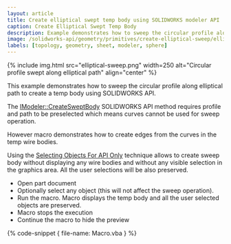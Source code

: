 ```yaml
---
layout: article
title: Create elliptical swept temp body using SOLIDWORKS modeler API
caption: Create Elliptical Swept Temp Body
description: Example demonstrates how to sweep the circular profile along elliptical path to create a temp body using SOLIDWORKS API and IModeler::CreateSweptBody method
image: /solidworks-api/geometry/primitives/create-elliptical-sweep/elliptical-sweep.png
labels: [topology, geometry, sheet, modeler, sphere]
---
```

{% include img.html src="elliptical-sweep.png" width=250 alt="Circular profile swept along elliptical path" align="center" %}

This example demonstrates how to sweep the circular profile along elliptical path to create a temp body using SOLIDWORKS API.

The [IModeler::CreateSweptBody](http://help.solidworks.com/2012/english/api/sldworksapi/SOLIDWORKS.Interop.sldworks~SOLIDWORKS.Interop.sldworks.IModeler~CreateSweptBody.html) SOLIDWORKS API method requires profile and path to be preselected which means curves cannot be used for sweep operation.

However macro demonstrates how to create edges from the curves in the temp wire bodies.

Using the [Selecting Objects For API Only](/solidworks-api/document/selection/api-only-selection/) technique allows to create sweep body without displaying any wire bodies and without any visible selection in the graphics area. All the user selections will be also preserved.

* Open part document
* Optionally select any object (this will not affect the sweep operation).
* Run the macro. Macro displays the temp body and all the user selected objects are preserved.
* Macro stops the execution
* Continue the macro to hide the preview

{% code-snippet { file-name: Macro.vba } %}
